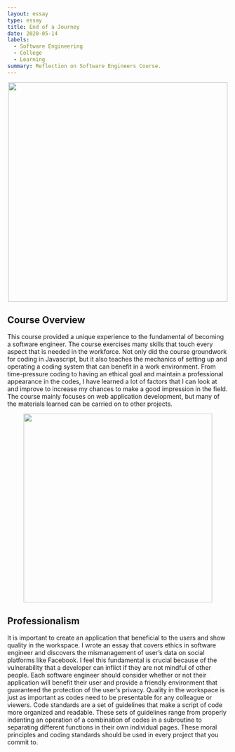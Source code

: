 ```yaml
---
layout: essay
type: essay
title: End of a Journey 
date: 2020-05-14
labels:
  - Software Engineering
  - College
  - Learning
summary: Reflection on Software Engineers Course.
---
```


<p align='center'>  
<img src="https://galusaustralis.com/wp-content/uploads/2020/02/Workflow-Automation-Market-1170x610.jpg" width='500'/>
</p>

## Course Overview
This course provided a unique experience to the fundamental of becoming a software engineer. The course exercises many skills that touch every aspect that is needed in the workforce. Not only did the course groundwork for coding in Javascript, but it also teaches the mechanics of setting up and operating a coding system that can benefit in a work environment. From time-pressure coding to having an ethical goal and maintain a professional appearance in the codes, I have learned a lot of factors that I can look at and improve to increase my chances to make a good impression in the field. The course mainly focuses on web application development, but many of the materials learned can be carried on to other projects.      
<p align='center'>  
<img src="https://www.shallibegin.com/wp-content/uploads/2017/11/compsoft.jpg" width='430'/>
</p>

## Professionalism
It is important to create an application that beneficial to the users and show quality in the workspace. I wrote an essay that covers ethics in software engineer and discovers the mismanagement of user’s data on social platforms like Facebook. I feel this fundamental is crucial because of the vulnerability that a developer can inflict if they are not mindful of other people. Each software engineer should consider whether or not their application will benefit their user and provide a friendly environment that guaranteed the protection of the user’s privacy. Quality in the workspace is just as important as codes need to be presentable for any colleague or viewers. Code standards are a set of guidelines that make a script of code more organized and readable. These sets of guidelines range from properly indenting an operation of a combination of codes in a subroutine to separating different functions in their own individual pages. These moral principles and coding standards should be used in every project that you commit to.       

